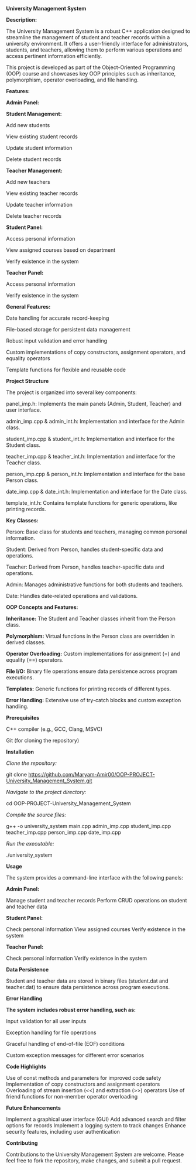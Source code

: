 **University Management System**

**Description:**

The University Management System is a robust C++ application designed to streamline the management of student and teacher records within a university environment. It offers a user-friendly interface for administrators, students, and teachers, allowing them to perform various operations and access pertinent information efficiently.

This project is developed as part of the Object-Oriented Programming (OOP) course and showcases key OOP principles such as inheritance, polymorphism, operator overloading, and file handling.

**Features:**

**Admin Panel:**

**Student Management:**

Add new students

View existing student records

Update student information

Delete student records


**Teacher Management:**

Add new teachers

View existing teacher records

Update teacher information

Delete teacher records


**Student Panel:**

Access personal information

View assigned courses based on department

Verify existence in the system


**Teacher Panel:**

Access personal information

Verify existence in the system


**General Features:**

Date handling for accurate record-keeping

File-based storage for persistent data management

Robust input validation and error handling

Custom implementations of copy constructors, assignment operators, and equality operators

Template functions for flexible and reusable code

**Project Structure**

The project is organized into several key components:

panel_imp.h: Implements the main panels (Admin, Student, Teacher) and user interface.

admin_imp.cpp & admin_int.h: Implementation and interface for the Admin class.

student_imp.cpp & student_int.h: Implementation and interface for the Student class.

teacher_imp.cpp & teacher_int.h: Implementation and interface for the Teacher class.

person_imp.cpp & person_int.h: Implementation and interface for the base Person class.

date_imp.cpp & date_int.h: Implementation and interface for the Date class.

template_int.h: Contains template functions for generic operations, like printing records.

**Key Classes:**

Person: Base class for students and teachers, managing common personal information.

Student: Derived from Person, handles student-specific data and operations.

Teacher: Derived from Person, handles teacher-specific data and operations.

Admin: Manages administrative functions for both students and teachers.

Date: Handles date-related operations and validations.

**OOP Concepts and Features:**

**Inheritance:** The Student and Teacher classes inherit from the Person class.

**Polymorphism:** Virtual functions in the Person class are overridden in derived classes.

**Operator Overloading:** Custom implementations for assignment (=) and equality (==) operators.

**File I/O:** Binary file operations ensure data persistence across program executions.

**Templates:** Generic functions for printing records of different types.

**Error Handling:** Extensive use of try-catch blocks and custom exception handling.

**Prerequisites**

C++ compiler (e.g., GCC, Clang, MSVC)

Git (for cloning the repository)

**Installation**

_Clone the repository:_


git clone https://github.com/Maryam-Amir00/OOP-PROJECT-University_Management_System.git

_Navigate to the project directory:_


cd OOP-PROJECT-University_Management_System

_Compile the source files:_


g++ -o university_system main.cpp admin_imp.cpp student_imp.cpp teacher_imp.cpp person_imp.cpp date_imp.cpp

_Run the executable:_


./university_system

**Usage**

The system provides a command-line interface with the following panels:

**Admin Panel:**

Manage student and teacher records
Perform CRUD operations on student and teacher data

**Student Panel:**

Check personal information
View assigned courses
Verify existence in the system

**Teacher Panel:**

Check personal information
Verify existence in the system

**Data Persistence**

Student and teacher data are stored in binary files (student.dat and teacher.dat) to ensure data persistence across program executions.

**Error Handling**

**The system includes robust error handling, such as:**

Input validation for all user inputs

Exception handling for file operations

Graceful handling of end-of-file (EOF) conditions

Custom exception messages for different error scenarios

**Code Highlights**

Use of const methods and parameters for improved code safety
Implementation of copy constructors and assignment operators
Overloading of stream insertion (<<) and extraction (>>) operators
Use of friend functions for non-member operator overloading

**Future Enhancements**

Implement a graphical user interface (GUI)
Add advanced search and filter options for records
Implement a logging system to track changes
Enhance security features, including user authentication

**Contributing**

Contributions to the University Management System are welcome. Please feel free to fork the repository, make changes, and submit a pull request.
